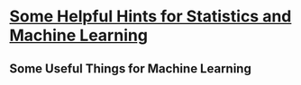 # [Some Helpful Hints for Statistics and Machine Learning](README.md)

## Some Useful Things for Machine Learning

